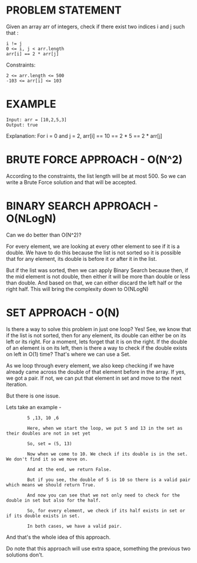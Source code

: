 # PROBLEM STATEMENT

Given an array arr of integers, check if there exist two indices i and j such that :

    i != j
    0 <= i, j < arr.length
    arr[i] == 2 * arr[j]

Constraints:

    2 <= arr.length <= 500
    -103 <= arr[i] <= 103
 

# EXAMPLE

    Input: arr = [10,2,5,3]
    Output: true

Explanation: For i = 0 and j = 2, arr[i] == 10 == 2 * 5 == 2 * arr[j]

# BRUTE FORCE APPROACH - O(N^2)

According to the constraints, the list length will be at most 500. So we can write a Brute Force solution and that will be accepted.

# BINARY SEARCH APPROACH - O(NLogN)

Can we do better than O(N^2)?

For every element, we are looking at every other element to see if it is a double. We have to do this because the list is not sorted so it is possible that for any element, its double is before it or after it in the list.

But if the list was sorted, then we can apply Binary Search because then, if the mid element is not double, then either it will be more than double or less than double. And based on that, we can either discard the left half or the right half. This will bring the complexity down to O(NLogN)

# SET APPROACH - O(N)

Is there a way to solve this problem in just one loop? Yes! See, we know that if the list is not sorted, then for any element, its double can either be on its left or its right. For a moment, lets forget that it is on the right. If the double of an element is on its left, then is there a way to check if the double exists on left in O(1) time? That's where we can use a Set.

As we loop through every element, we also keep checking if we have already came across the double of that element before in the array. If yes, we got a pair. If not, we can put that element in set and move to the next iteration. 

But there is one issue.

Lets take an example - 

			5 ,13, 10 ,6
			
			Here, when we start the loop, we put 5 and 13 in the set as their doubles are not in set yet
			
			So, set = (5, 13)
			
			Now when we come to 10. We check if its double is in the set. We don't find it so we move on.
			
			And at the end, we return False.
			
			But if you see, the double of 5 is 10 so there is a valid pair which means we should return True.
			
			And now you can see that we not only need to check for the double in set but also for the half.
			
			So, for every element, we check if its half exists in set or if its double exists in set.
			
			In both cases, we have a valid pair.
			
And that's the whole idea of this approach.

Do note that this approach will use extra space, something the previous two solutions don't.